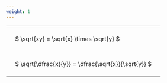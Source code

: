 ```yaml
---
weight: 1
---
```


<style type="text/css">
#T_c2e8d th.col_heading {
  text-align: left;
  font-size: 1em;
}
#T_c2e8d td {
  text-align: left;
  font-size: 1em;
  padding: 1.5em;
}
</style>
<table id="T_c2e8d">
  <thead>
  </thead>
  <tbody>
    <tr>
      <td id="T_c2e8d_row0_col0" class="data row0 col0" >$ \sqrt{xy} = \sqrt{x} \times \sqrt{y} $</td>
    </tr>
    <tr>
      <td id="T_c2e8d_row1_col0" class="data row1 col0" >$ \sqrt{\dfrac{x}{y}} = \dfrac{\sqrt{x}}{\sqrt{y}} $</td>
    </tr>
  </tbody>
</table>
